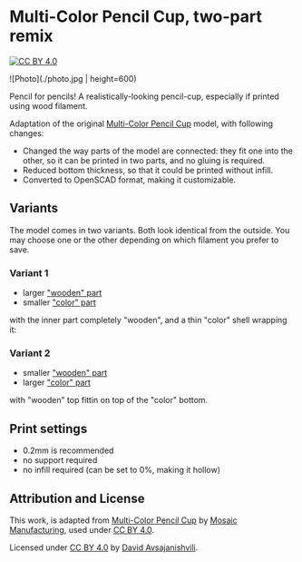 # Multi-Color Pencil Cup, two-part remix

[![CC BY 4.0][cc-by-shield]][cc-by]

![Photo](./photo.jpg | height=600)

Pencil for pencils! A realistically-looking pencil-cup,
especially if printed using wood filament.

Adaptation of the original 
[Multi-Color Pencil Cup](https://www.thingiverse.com/thing:2536528)
model, with following changes:

* Changed the way parts of the model are connected: they fit one into the other,
so it can be printed in two parts, and no gluing is required.
* Reduced bottom thickness, so that it could be printed without infill.
* Converted to OpenSCAD format, making it customizable.

## Variants

The model comes in two variants. Both look identical from the outside.
You may choose one or the other depending on which filament you prefer to save.

### Variant 1

* larger ["wooden" part](./pencil-cup-v1-wood.stl)
* smaller ["color" part](./pencil-cup-v1-color.stl)

with the inner part completely "wooden", and a thin "color" shell wrapping it:

### Variant 2

* smaller ["wooden" part](./pencil-cup-v2-wood.stl)
* larger ["color" part](./pencil-cup-v2-color.stl)

with "wooden" top fittin on top of the "color" bottom.

## Print settings

* 0.2mm is recommended
* no support required
* no infill required (can be set to 0%, making it hollow)


## Attribution and License

This work, is adapted from
[Multi-Color Pencil Cup](https://www.thingiverse.com/thing:2536528)
by [Mosaic Manufacturing](https://www.mosaicmfg.com/),
used under [CC BY 4.0][cc-by].

Licensed under [CC BY 4.0][cc-by] by [David Avsajanishvili](https://davidavs.com).

[cc-by]: http://creativecommons.org/licenses/by/4.0/
[cc-by-image]: https://i.creativecommons.org/l/by/4.0/88x31.png
[cc-by-shield]: https://img.shields.io/badge/License-CC%20BY%204.0-lightgrey.svg
